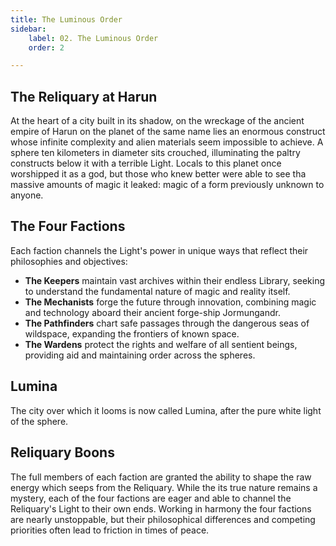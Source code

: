 ```yaml
---
title: The Luminous Order
sidebar:
    label: 02. The Luminous Order
    order: 2

---
```


## The Reliquary at Harun

At the heart of a city built in its shadow, on the wreckage of the ancient empire of Harun on the planet of the same name lies an enormous construct whose infinite complexity and alien materials seem impossible to achieve. A sphere ten kilometers in diameter sits crouched, illuminating the paltry constructs below it with a terrible Light. Locals to this planet once worshipped it as a god, but those who knew better were able to see tha massive amounts of magic it leaked: magic of a form previously unknown to anyone.

## The Four Factions

Each faction channels the Light's power in unique ways that reflect their philosophies and objectives:

- **The Keepers** maintain vast archives within their endless Library, seeking to understand the fundamental nature of magic and reality itself.
- **The Mechanists** forge the future through innovation, combining magic and technology aboard their ancient forge-ship Jormungandr.
- **The Pathfinders** chart safe passages through the dangerous seas of wildspace, expanding the frontiers of known space.
- **The Wardens** protect the rights and welfare of all sentient beings, providing aid and maintaining order across the spheres.

## Lumina

The city over which it looms is now called Lumina, after the pure white light of the sphere.

## Reliquary Boons

The full members of each faction are granted the ability to shape the raw energy which seeps from the Reliquary. While the its true nature remains a mystery, each of the four factions are eager and able to channel the Reliquary's Light to their own ends. Working in harmony the four factions are nearly unstoppable, but their philosophical differences and competing priorities often lead to friction in times of peace.
